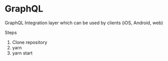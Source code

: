 # GraphQL

GraphQL Integration layer which can be used by clients (iOS, Android, web)

Steps

1) Clone repository
2) yarn
3) yarn start